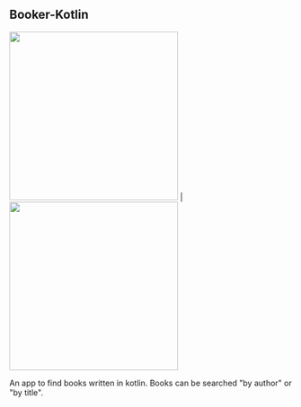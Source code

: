 ## Booker-Kotlin

<img src="https://user-images.githubusercontent.com/42745880/115788709-96ecc300-a3e1-11eb-8eb5-93317a7af3bb.png" width="300"> |
<img src="https://user-images.githubusercontent.com/42745880/114271743-a0188000-9a30-11eb-9417-e91b097f4e43.png" width="300">

An app to find books written in kotlin. Books can be searched "by author" or "by title".
